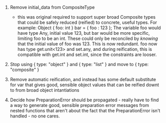 1. Remove initial_data from CompositeType
    - this was original required to support super broad Composite types that could be safely reduced (reified) to concrete, useful types. For example:
    Object { foo: int } bar = { foo : 123 };
    The variable foo would have type Any, initial value 123, but bar would be more specific, limiting foo to be an int. These could only be reconciled by *knowing* that the initial value of foo was 123.
    This is now redundant. foo now has type get.unit<123> and set.any, and during reification, this is compatible with get.int and set.int, since the constraints are looser.

2. Stop using { type: "object" } and { type: "list" } and move to { type: "composite" }

3. Remove automatic reification, and instead has some default substitute for var that gives good, sensible object values that can be reified downt to from broad object intantiations

4. Decide how PreparationError should be propagated - really have to find a way to generate good, sensible preparation error messages from nested functions that aren't about the fact that the PreparationError isn't handled - no one cares.
 